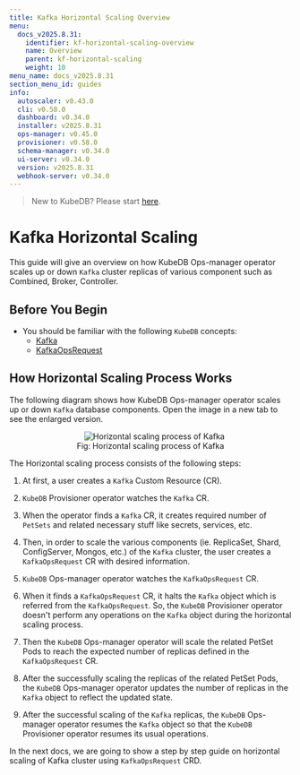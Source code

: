 ```yaml
---
title: Kafka Horizontal Scaling Overview
menu:
  docs_v2025.8.31:
    identifier: kf-horizontal-scaling-overview
    name: Overview
    parent: kf-horizontal-scaling
    weight: 10
menu_name: docs_v2025.8.31
section_menu_id: guides
info:
  autoscaler: v0.43.0
  cli: v0.58.0
  dashboard: v0.34.0
  installer: v2025.8.31
  ops-manager: v0.45.0
  provisioner: v0.58.0
  schema-manager: v0.34.0
  ui-server: v0.34.0
  version: v2025.8.31
  webhook-server: v0.34.0
---
```


> New to KubeDB? Please start [here](/docs/v2025.8.31/README).

# Kafka Horizontal Scaling

This guide will give an overview on how KubeDB Ops-manager operator scales up or down `Kafka` cluster replicas of various component such as Combined, Broker, Controller.

## Before You Begin

- You should be familiar with the following `KubeDB` concepts:
    - [Kafka](/docs/v2025.8.31/guides/kafka/concepts/kafka)
    - [KafkaOpsRequest](/docs/v2025.8.31/guides/kafka/concepts/kafkaopsrequest)

## How Horizontal Scaling Process Works

The following diagram shows how KubeDB Ops-manager operator scales up or down `Kafka` database components. Open the image in a new tab to see the enlarged version.

<figure align="center">
  <img alt="Horizontal scaling process of Kafka" src="/docs/v2025.8.31/images/day-2-operation/kafka/kf-horizontal-scaling.svg">
<figcaption align="center">Fig: Horizontal scaling process of Kafka</figcaption>
</figure>

The Horizontal scaling process consists of the following steps:

1. At first, a user creates a `Kafka` Custom Resource (CR).

2. `KubeDB` Provisioner  operator watches the `Kafka` CR.

3. When the operator finds a `Kafka` CR, it creates required number of `PetSets` and related necessary stuff like secrets, services, etc.

4. Then, in order to scale the various components (ie. ReplicaSet, Shard, ConfigServer, Mongos, etc.) of the `Kafka` cluster, the user creates a `KafkaOpsRequest` CR with desired information.

5. `KubeDB` Ops-manager operator watches the `KafkaOpsRequest` CR.

6. When it finds a `KafkaOpsRequest` CR, it halts the `Kafka` object which is referred from the `KafkaOpsRequest`. So, the `KubeDB` Provisioner  operator doesn't perform any operations on the `Kafka` object during the horizontal scaling process.

7. Then the `KubeDB` Ops-manager operator will scale the related PetSet Pods to reach the expected number of replicas defined in the `KafkaOpsRequest` CR.

8. After the successfully scaling the replicas of the related PetSet Pods, the `KubeDB` Ops-manager operator updates the number of replicas in the `Kafka` object to reflect the updated state.

9. After the successful scaling of the `Kafka` replicas, the `KubeDB` Ops-manager operator resumes the `Kafka` object so that the `KubeDB` Provisioner  operator resumes its usual operations.

In the next docs, we are going to show a step by step guide on horizontal scaling of Kafka cluster using `KafkaOpsRequest` CRD.